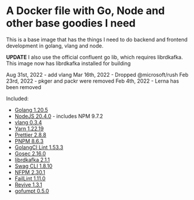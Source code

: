 # A Docker file with Go, Node and other base goodies I need

This is a base image that has the things I need to do backend and frontend development in golang, vlang and node.

**UPDATE** I also use the official confluent go lib, which requires librdkafka. This image now has librdkafka installed for building

Aug 31st, 2022 - add vlang
Mar 16th, 2022 - Dropped @microsoft/rush
Feb 23rd, 2022 - pkger and packr were removed
Feb 4th, 2022 - Lerna has been removed

Included:

- [Golang 1.20.5](https://golang.org/dl/)
- [NodeJS 20.4.0](https://nodejs.org/en/download/current/) - includes NPM 9.7.2
- [vlang 0.3.4](https://vlang.io/)
- [Yarn 1.22.19](https://www.npmjs.com/package/yarn)
- [Prettier 2.8.8](https://www.npmjs.com/package/prettier)
- [PNPM 8.6.3](https://www.npmjs.com/package/pnpm)
- [GolangCI Lint 1.53.3](https://github.com/golangci/golangci-lint)
- [Gosec 2.16.0](https://github.com/securego/gosec)
- [librdkafka 2.1.1](https://github.com/edenhill/librdkafka)
- [Swag CLI 1.8.10](https://github.com/swaggo/swag)
- [NFPM 2.30.1](https://github.com/goreleaser/nfpm)
- [FailLint 1.11.0](https://github.com/fatih/faillint)
- [Revive 1.3.1](https://github.com/mgechev/revive)
- [gofumpt 0.5.0](https://github.com/mvdan/gofumpt)
